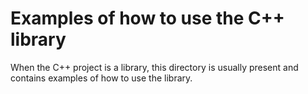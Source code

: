 # Examples of how to use the C++ library

When the C++ project is a library, this directory is usually present and contains examples of how to use the library.
